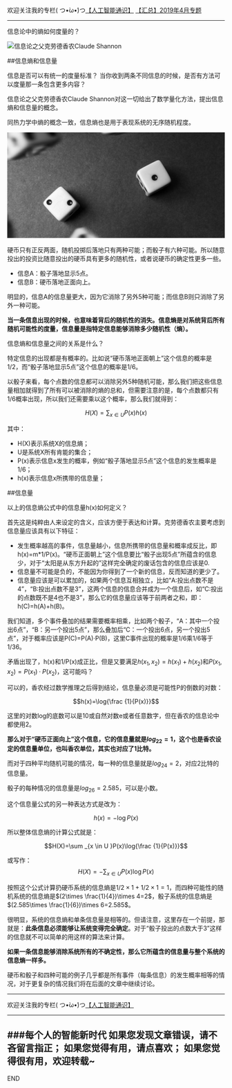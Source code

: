 欢迎关注我的专栏( つ•̀ω•́)つ[【人工智能通识】](https://www.jianshu.com/c/e9a7b7b7024d)
[【汇总】2019年4月专题](https://www.jianshu.com/p/e1afed853866)

---

信息论中的熵如何度量的？

![信息论之父克劳德香农Claude Shannon](imgs/4324074-44d64254a09492a3.png?imageMogr2/auto-orient/strip%7CimageView2/2/w/1240)


##信息熵和信息量

信息是否可以有统一的度量标准？
当你收到两条不同信息的时候，是否有方法可以度量那一条包含更多内容？

信息论之父克劳德香农Claude Shannon对这一切给出了数学量化方法，提出信息熵和信息量的概念。

同热力学中熵的概念一致，信息熵也是用于表现系统的无序随机程度。

![](imgs/4324074-f8e00e937a17c308.png?imageMogr2/auto-orient/strip%7CimageView2/2/w/1240)


硬币只有正反两面，随机投掷后落地只有两种可能；而骰子有六种可能。所以随意投出的投资比随意投出的硬币具有更多的随机性，或者说硬币的确定性更多一些。

- 信息A：骰子落地显示5点。
- 信息B：硬币落地正面向上。

明显的，信息A的信息量更大，因为它消除了另外5种可能；而信息B则只消除了另外一种可能。

**当一条信息出现的时候，也意味着背后的随机性的消失。信息熵是对系统背后所有随机可能性的度量，信息量是指特定信息能够消除多少随机性（熵）。**

信息熵和信息量之间的关系是什么？

特定信息的出现都是有概率的。比如说“硬币落地正面朝上”这个信息的概率是1/2，而“骰子落地显示5点”这个信息的概率是1/6。

以骰子来看，每个点数的信息都可以消除另外5种随机可能，那么我们把这些信息量相加就得到了所有可以被消除的熵的总和，但需要注意的是，每个点数都只有1/6概率出现，所以我们还需要乘以这个概率，那么我们就得到：

$$H(X)=\sum _{x \in U }P(x)h(x)$$

其中：
- H(X)表示系统X的信息熵；
- U是系统X所有肯能的集合；
- P(x)表示信息x发生的概率，例如“骰子落地显示5点”这个信息的发生概率是1/6；
- h(x)表示信息x所携带的信息量；

##信息量

以上的信息熵公式中的信息量h(x)如何定义？

首先这是纯粹由人来设定的含义，应该方便于表达和计算。克劳德香农主要考虑到信息量应该具有以下特征：

- 发生概率越高的事件，信息量越小，信息所携带的信息量和概率成反比，即h(x)=m*1/P(x)。“硬币正面朝上”这个信息要比“骰子出现5点”所蕴含的信息少，对于“太阳是从东方升起的”这样完全确定的废话包含的信息应该是0.
- 信息量不可能是负的，不能因为你得到了一个新的信息，反而知道的更少了。
- 信息量应该是可以累加的，如果两个信息互相独立，比如“A:投出点数不是4”，“B:投出点数不是3”，这两个信息的信息合并成为一个信息后，如“C:投出的点数既不是4也不是3”，那么它的信息量应该等于前两者之和，即：h(C)=h(A)+h(B)。

我们知道，多个事件叠加的结果需要概率相乘，比如两个骰子，“A：其中一个投出6点”，“B：另一个投出5点”，那么叠加后“C：一个投出6点，另一个投出5点”，对于概率应该是P(C)=P(A)·P(B)，这里C事件出现的概率是1/6乘1/6等于1/36。

矛盾出现了，h(x)和1/P(x)成正比，但是又要满足$h(x_1,x_2)=h(x_1)+h(x_2)$和$P(x_1,x_2)=P(x_1)·P(x_2)$，这可能吗？

可以的，香农经过数学推理之后得到结论，信息量必须是可能性P的倒数的对数：


$$h(x)=\log{\frac {1}{P(x)}}$$

这里的对数log的底数可以是10或自然对数e或者任意数字，但在香农的信息论中都使用2。

**那么对于“硬币正面向上”这个信息，它的信息量就是$log_22=1$，这个也是香农设定的信息量单位，也叫香农单位，其实也对应了1比特。**

而对于四种平均随机可能的情况，每一种的信息量就是$log_24=2$，对应2比特的信息量。

骰子的每种情况的信息量是$log_26=2.585$，可以是小数。

这个信息量公式的另一种表达方式是改为：

$$h(x)=-\log P(x)$$

所以整体信息熵的计算公式就是：

$$H(X)=\sum _{x \in U }P(x)\log{\frac {1}{P(x)}}$$

或写作：
$$H(X)=-\sum _{x \in U }P(x)\log P(x)$$

按照这个公式计算扔硬币系统的信息熵是$1/2\times 1 +1/2\times 1 =1$，而四种可能性的随机系统的信息熵是$(2\times \frac{1}{4})\times 4=2$，骰子系统的信息熵是$(2.585\times \frac{1}{6})\times 6=2.585$。

很明显，系统的信息熵和单条信息量是相等的。但请注意，这里存在一个前提，那就是：**此条信息必须能够让系统变得完全确定**。对于“骰子投出的点数大于3”这样的信息就不可以简单的用这样的算法来计算。

**如果一条信息能够消除系统所有的不确定性，那么它所蕴含的信息量与整个系统的信息熵一样多。**

硬币和骰子和四种可能的例子几乎都是所有事件（每条信息）的发生概率相等的情况，对于更复杂的情况我们将在后面的文章中继续讨论。

---
欢迎关注我的专栏( つ•̀ω•́)つ[【人工智能通识】](https://www.jianshu.com/c/e9a7b7b7024d)

---
###每个人的智能新时代
如果您发现文章错误，请不吝留言指正；
如果您觉得有用，请点喜欢；
如果您觉得很有用，欢迎转载~
---
END